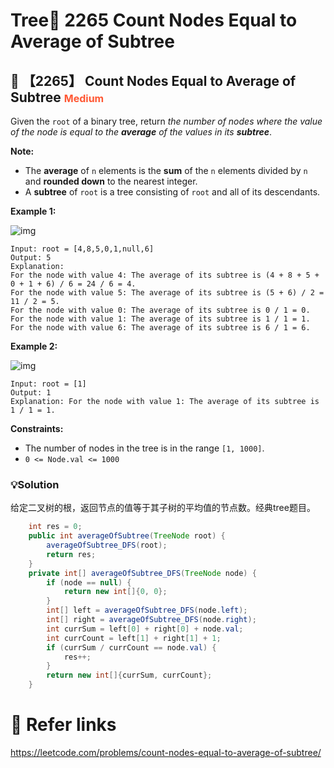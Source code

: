 # Tree🌲  2265 Count Nodes Equal to Average of Subtree 

## 💙 【2265】 Count Nodes Equal to Average of Subtree  <font size="3" color="#FF5733">Medium</font>

Given the `root` of a binary tree, return *the number of nodes where the value of the node is equal to the **average** of the values in its **subtree***.

**Note:**

- The **average** of `n` elements is the **sum** of the `n` elements divided by `n` and **rounded down** to the nearest integer.
- A **subtree** of `root` is a tree consisting of `root` and all of its descendants.

**Example 1:**

![img](https://assets.leetcode.com/uploads/2022/03/15/image-20220315203925-1.png)

```
Input: root = [4,8,5,0,1,null,6]
Output: 5
Explanation: 
For the node with value 4: The average of its subtree is (4 + 8 + 5 + 0 + 1 + 6) / 6 = 24 / 6 = 4.
For the node with value 5: The average of its subtree is (5 + 6) / 2 = 11 / 2 = 5.
For the node with value 0: The average of its subtree is 0 / 1 = 0.
For the node with value 1: The average of its subtree is 1 / 1 = 1.
For the node with value 6: The average of its subtree is 6 / 1 = 6.
```

**Example 2:**

![img](https://assets.leetcode.com/uploads/2022/03/26/image-20220326133920-1.png)

```
Input: root = [1]
Output: 1
Explanation: For the node with value 1: The average of its subtree is 1 / 1 = 1.
```

**Constraints:**

- The number of nodes in the tree is in the range `[1, 1000]`.
- `0 <= Node.val <= 1000`

### 💡Solution

给定二叉树的根，返回节点的值等于其子树的平均值的节点数。经典tree题目。

```java
    int res = 0;
    public int averageOfSubtree(TreeNode root) {
        averageOfSubtree_DFS(root);
        return res;
    }
    private int[] averageOfSubtree_DFS(TreeNode node) {
        if (node == null) {
            return new int[]{0, 0};
        }
        int[] left = averageOfSubtree_DFS(node.left);
        int[] right = averageOfSubtree_DFS(node.right);
        int currSum = left[0] + right[0] + node.val;
        int currCount = left[1] + right[1] + 1;
        if (currSum / currCount == node.val) {
            res++;
        }
        return new int[]{currSum, currCount};
    }
```

# 🔗 Refer links

https://leetcode.com/problems/count-nodes-equal-to-average-of-subtree/